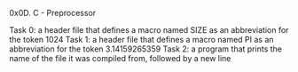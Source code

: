 0x0D. C - Preprocessor

Task 0: a header file that defines a macro named SIZE as an abbreviation for the token 1024
Task 1: a header file that defines a macro named PI as an abbreviation for the token 3.14159265359
Task 2: a program that prints the name of the file it was compiled from, followed by a new line

